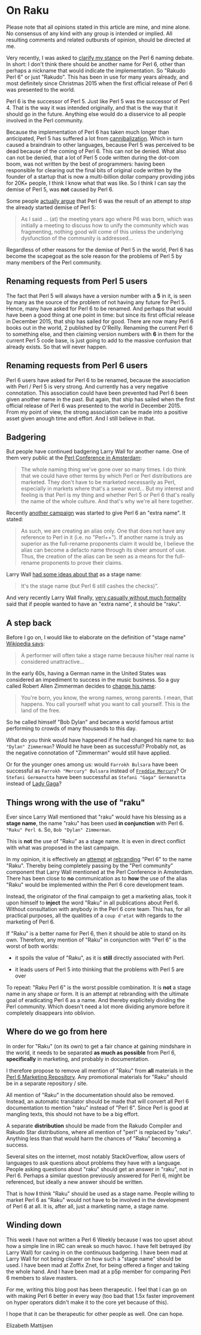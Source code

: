 On Raku
=======

Please note that all opinions stated in this article are mine, and mine alone.
No consensus of any kind with any group is intended or implied.  All resulting
comments and related outbursts of opinion, should be directed at me.

Very recently, I was asked to
[clarify my stance](https://www.reddit.com/r/perl6/comments/9m2k6l/a_request_to_larry_wall_to_create_a_language_name/e7cdgih/)
on the Perl 6 naming debate.  In short: I don't think there should be another
name for Perl 6, other than perhaps a nickname that would indicate the
implementation.  So "Rakudo Perl 6" or just "Rakudo".  This has been in use
for many years already, and most definitely since Christmas 2015 when the first
official release of Perl 6 was presented to the world.

Perl 6 is the successor of Perl 5.  Just like Perl 5 was the successor of
Perl 4.  That is the way it was intended originally, and that is the way that
it should go in the future.  Anything else would do a disservice to all people
involved in the Perl community.

Because the implementation of Perl 6 has taken much longer than anticipated,
Perl 5 has suffered a lot from
[cannibalization](https://en.wikipedia.org/wiki/Cannibalization_(marketing)).
Which in turn caused a braindrain to other languages, because Perl 5 was
perceived to be dead because of the coming of Perl 6.  This can not be denied.
What also can not be denied, that a lot of Perl 5 code written during the
dot-com boom, was not written by the best of programmers: having been
responsible for clearing out the final bits of original code written by the
founder of a startup that is now a multi-billion dollar company providing jobs
for 20K+ people, I think I know what that was like.  So I think I can say
the demise of Perl 5, was **not** caused by Perl 6.

Some people
[actually argue](https://www.facebook.com/groups/perl6/permalink/2219121021687578/)
that Perl 6 was the result of an attempt to *stop* the already started demise
of Perl 5:

> As I said ... (at) the meeting years ago where P6 was born, which was
> initially a meeting to discuss how to unify the community which was
> fragmenting, nothing good will come of this unless the underlying
> dysfunction of the community is addressed...

Regardless of other reasons for the demise of Perl 5 in the world, Perl 6 has
become the scapegoat as the sole reason for the problems of Perl 5 by many
members of the Perl community.

Renaming requests from Perl 5 users
-----------------------------------
The fact that Perl 5 will always have a version number with a **5** in it,
is seen by many as the source of the problem of not having any future for
Perl 5.  Hence, many have asked for Perl 6 to be renamed.  And perhaps that
would have been a good thing at one point in time: but since its first official
release in December 2015, that ship has sailed for good.  There are now many
Perl 6 books out in the world, 2 published by O'Reilly.  Renaming the current
Perl 6 to something else, and then claiming version numbers with **6** in them
for the current Perl 5 code base, is just going to add to the massive
confusion that already exists.  So that will never happen.

Renaming requests from Perl 6 users
-----------------------------------
Perl 6 users have asked for Perl 6 to be renamed, because the association
with Perl / Perl 5 is very strong.  And currently has a very negative
connotation.  This association could have been prevented had Perl 6 been given
another name in the past.  But again, that ship has sailed when the first
official release of Perl 6 was presented to the world in December 2015.
From my point of view, the strong association can be made into a positive
asset given anough time and effort.  And I still believe in that.

Badgering
---------
But people have continued badgering Larry Wall for another name.  One of them
very public at the
[Perl Conference in Amsterdam](https://youtu.be/E5t8qaAGw9w?t=4886):

> The whole naming thing we've gone over so many times.  I do think that
> we could have other terms by which Perl or Perl distributions are marketed.
> They don't have to be marketed necessarily as Perl, especially in markets
> where that's a swear word... But my interest and feeling is that Perl is
> my thing and whether Perl 5 or Perl 6 that's really the name of the whole
> culture.  And that's why we're all here together.

Recently
[another campaign](https://perl6.party/post/A-Request-to-Larry-Wall-to-Create-a-Language-Name-Alias-for-Perl-6)
was started to give Perl 6 an "extra name".  It stated:

> As such, we are creating an alias only. One that does not have any reference
> to Perl in it (i.e. no "Perl++"). If another name is truly as superior as
> the full-rename proponents claim it would be, I believe the alias can become
> a defacto name through its sheer amount of use. Thus, the creation of the
> alias can be seen as a means for the full-rename proponents to prove their
> claims.

Larry Wall
[had some ideas about that](https://colabti.org/irclogger/irclogger_log/perl6?date=2018-10-25#l468)
as a stage name:

> It's the stage name (but Perl 6 still cashes the checks)".

And very recently Larry Wall finally,
[very casually without much formality](https://colabti.org/irclogger/irclogger_log/perl6-dev?date=2018-11-03#l276)
said that if people wanted to have an "extra name", it should be "raku".

A step back
-----------
Before I go on, I would like to elaborate on the definition of "stage name"
[Wikipedia says](https://en.wikipedia.org/wiki/Stage_name):

> A performer will often take a stage name because his/her real name is
> considered unattractive...

In the early 60s, having a German name in the United States was considered
an impediment to success in the music business.  So a guy called Robert
Allen Zimmerman decides to
[change his name](https://en.wikipedia.org/wiki/Bob_Dylan#Origins_and_musical_beginnings):

> You're born, you know, the wrong names, wrong parents. I mean, that happens.
> You call yourself what you want to call yourself. This is the land of the
> free.

So he called himself "Bob Dylan" and became a world famous artist performing
to crowds of many thousands to this day.

What do you think would have happened if he had changed his name to:
`Bob "Dylan" Zimmerman`?  Would he have been as successful?  Probably not,
as the negative connotation of "Zimmerman" would still have applied.

Or for the younger ones among us: would `Farrokh Bulsara` have been successful
as `Farrokh "Mercury" Bulsara` instead of
[`Freddie Mercury`](https://en.wikipedia.org/wiki/Freddie_Mercury)?  Or
`Stefani Germanotta` have been successful as `Stefani "Gaga" Germanotta`
instead of [Lady Gaga](https://en.wikipedia.org/wiki/Lady_Gaga)?

Things wrong with the use of "raku"
-----------------------------------
Ever since Larry Wall mentioned that "raku" would have his blessing as a
**stage name**, the name "raku" has been used **in conjunction** with Perl 6.
`"Raku" Perl 6`.  So, `Bob "Dylan" Zimmerman`.

This is **not** the use of "Raku" as a stage name.  It is even in direct
conflict with what was proposed in the last campaign.

In my opinion, it is effectively an
[attempt](https://www.reddit.com/r/perl6/comments/9tws89/its_raku/e90y64u/)
at [rebranding](https://en.wikipedia.org/wiki/Rebranding) "Perl 6" to the
name "Raku".  Thereby being completely passing by the "Perl community"
component that Larry Wall mentioned at the Perl Conference in Amsterdam.
There has been close to **no** communication as to **how** the use of the
alias "Raku" would be implemented within the Perl 6 core development team.

Instead, the originator of the final campaign to get a marketing alias,
took it upon himself to **inject** the word "Raku" in all publications about
Perl 6.  Without consultation with anybody in the Perl 6 core team.  This
has, for all practical purposes, all the qualities of a `coup d'etat` with
regards to the marketing of Perl 6.

If "Raku" is a better name for Perl 6, then it should be able to stand on its
own.  Therefore, any mention of "Raku" in conjunction with "Perl 6" is the
worst of both worlds:

- it spoils the value of "Raku", as it is **still** directly associated with
  Perl.

- it leads users of Perl 5 into thinking that the problems with Perl 5 are over

To repeat: "Raku Perl 6" is the worst possible combination.  It is **not**
a stage name in any shape or form.  It is an attempt at rebranding with the
ultimate goal of eradicating Perl 6 as a name.  And thereby explicitely
dividing the Perl community.  Which doesn't need a lot more dividing anymore
before it completely disappears into oblivion.

Where do we go from here
------------------------
In order for "Raku" (on its own) to get a fair chance at gaining mindshare in
the world, it needs to be separated **as much as possible** from Perl 6,
**specifically** in marketing, and probably in documentation.

I therefore propose to remove all mention of "Raku" from **all** materials
in the [Perl 6 Marketing Repository](https://marketing.perl6.org).  Any
promotional materials for "Raku" should be in a separate repository / site.

All mention of "Raku" in the documentation should also be removed.  Instead,
an automatic translator should be made that will convert all Perl 6
documentation to mention "raku" instead of "Perl 6".  Since Perl is good at
mangling texts, this should not have to be a big effort.

A separate **distribution** should be made from the Rakudo Compiler and
Rakudo Star distributions, where all mention of "perl" is replaced by "raku".
Anything less than that would harm the chances of "Raku" becoming a success.

Several sites on the internet, most notably StackOverflow, allow users of
languages to ask questions about problems they have with a language.  People
asking questions about "raku" should get an answer in "raku", not in Perl 6.
Perhaps a similar question previously answered for Perl 6, might be referenced,
but ideally a new answer should be written.

That is how **I** think "Raku" should be used as a stage name.  People willing
to market Perl 6 as "Raku" would not have to be involved in the development
of Perl 6 at all.  It is, after all, just a marketing name, a stage name.

Winding down
------------
This week I have not written a Perl 6 Weekly because I was too upset about
how a simple line in IRC can wreak so much havoc.  I have felt betrayed (by
Larry Wall) for caving in on the continuous badgering.  I have been mad at
Larry Wall for not being clearer on how such a "stage name" should be used.
I have been mad at Zoffix Znet, for being offered a finger and taking the
whole hand.  And I have been mad at a p5p member for comparing Perl 6 members
to slave masters.

For me, writing this blog post has been therapeutic.  I feel that I can go
on with making Perl 6 better in every way (too bad that 1.5x faster
improvement on hyper operators didn't make it to the core yet because of
this).

I hope that it can be therapeutic for other people as well.  One can hope.



Elizabeth Mattijsen
